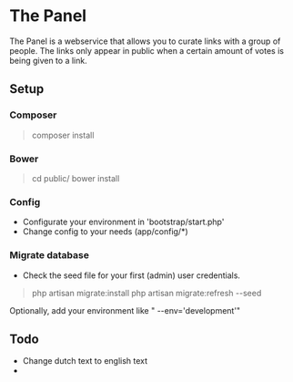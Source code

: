 # The Panel

The Panel is a webservice that allows you to curate links with a group of people. The links only appear in public when a certain amount of votes is being given to a link.

## Setup

### Composer

> composer install

### Bower

> cd public/
> bower install

### Config

- Configurate your environment in 'bootstrap/start.php'
- Change config to your needs (app/config/*)

### Migrate database

- Check the seed file for your first (admin) user credentials.

> php artisan migrate:install
> php artisan migrate:refresh --seed

Optionally, add your environment like " --env='development'"

## Todo

- Change dutch text to english text
-